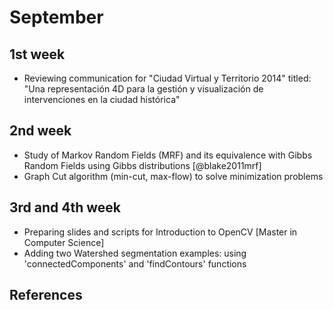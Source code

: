 # September

## 1st week

- Reviewing communication for "Ciudad Virtual y Territorio 2014" titled: "Una representación 4D para la gestión y visualización de intervenciones en la ciudad histórica"

## 2nd week

- Study of Markov Random Fields (MRF) and its equivalence with Gibbs Random Fields using Gibbs distributions [@blake2011mrf]
- Graph Cut algorithm (min-cut, max-flow) to solve minimization problems

## 3rd and 4th week

- Preparing slides and scripts for Introduction to OpenCV [Master in Computer Science]
- Adding two Watershed segmentation examples: using 'connectedComponents' and 'findContours' functions

## References
